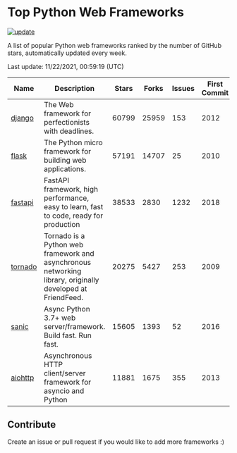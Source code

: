 # Top Python Web Frameworks

[![update](https://github.com/sunnysid3up/python-web-frameworks/actions/workflows/update.yml/badge.svg)](https://github.com/sunnysid3up/python-web-frameworks/actions/workflows/update.yml)

A list of popular Python web frameworks ranked by the number of GitHub stars, automatically updated every week.

Last update: 11/22/2021, 00:59:19 (UTC)

| Name          | Description          | Stars                     | Forks          | Issues               | First Commit        | Last Commit         |
|---------------|----------------------|---------------------------|----------------|----------------------|---------------------|---------------------|
| [django](https://github.com/django/django) | The Web framework for perfectionists with deadlines. | 60799 | 25959 | 153 | 2012 | 2021-11-22 |
| [flask](https://github.com/pallets/flask) | The Python micro framework for building web applications. | 57191 | 14707 | 25 | 2010 | 2021-11-22 |
| [fastapi](https://github.com/tiangolo/fastapi) | FastAPI framework, high performance, easy to learn, fast to code, ready for production | 38533 | 2830 | 1232 | 2018 | 2021-11-22 |
| [tornado](https://github.com/tornadoweb/tornado) | Tornado is a Python web framework and asynchronous networking library, originally developed at FriendFeed. | 20275 | 5427 | 253 | 2009 | 2021-11-21 |
| [sanic](https://github.com/sanic-org/sanic) | Async Python 3.7+ web server/framework. Build fast. Run fast. | 15605 | 1393 | 52 | 2016 | 2021-11-21 |
| [aiohttp](https://github.com/aio-libs/aiohttp) | Asynchronous HTTP client/server framework for asyncio and Python | 11881 | 1675 | 355 | 2013 | 2021-11-21 |

## Contribute 

Create an issue or pull request if you would like to add more frameworks :)